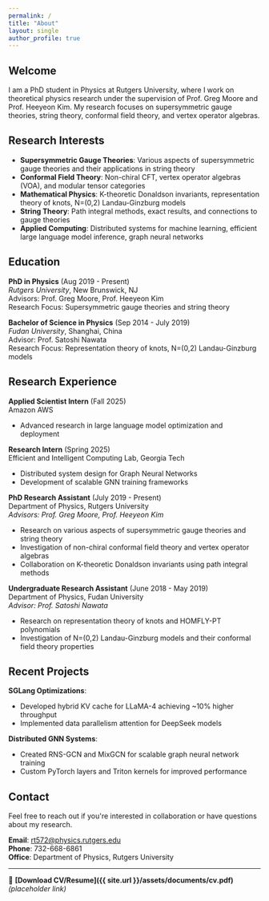 ```yaml
---
permalink: /
title: "About"
layout: single
author_profile: true
---
```


## Welcome

I am a PhD student in Physics at Rutgers University, where I work on theoretical physics research under the supervision of Prof. Greg Moore and Prof. Heeyeon Kim. My research focuses on supersymmetric gauge theories, string theory, conformal field theory, and vertex operator algebras.

## Research Interests

- **Supersymmetric Gauge Theories**: Various aspects of supersymmetric gauge theories and their applications in string theory
- **Conformal Field Theory**: Non-chiral CFT, vertex operator algebras (VOA), and modular tensor categories
- **Mathematical Physics**: K-theoretic Donaldson invariants, representation theory of knots, N=(0,2) Landau-Ginzburg models
- **String Theory**: Path integral methods, exact results, and connections to gauge theories
- **Applied Computing**: Distributed systems for machine learning, efficient large language model inference, graph neural networks

## Education

**PhD in Physics** (Aug 2019 - Present)  
*Rutgers University*, New Brunswick, NJ  
Advisors: Prof. Greg Moore, Prof. Heeyeon Kim  
Research Focus: Supersymmetric gauge theories and string theory

**Bachelor of Science in Physics** (Sep 2014 - July 2019)  
*Fudan University*, Shanghai, China  
Advisor: Prof. Satoshi Nawata  
Research Focus: Representation theory of knots, N=(0,2) Landau-Ginzburg models

## Research Experience

**Applied Scientist Intern** (Fall 2025)  
Amazon AWS  
- Advanced research in large language model optimization and deployment

**Research Intern** (Spring 2025)  
Efficient and Intelligent Computing Lab, Georgia Tech  
- Distributed system design for Graph Neural Networks
- Development of scalable GNN training frameworks

**PhD Research Assistant** (July 2019 - Present)  
Department of Physics, Rutgers University  
*Advisors: Prof. Greg Moore, Prof. Heeyeon Kim*
- Research on various aspects of supersymmetric gauge theories and string theory
- Investigation of non-chiral conformal field theory and vertex operator algebras
- Collaboration on K-theoretic Donaldson invariants using path integral methods

**Undergraduate Research Assistant** (June 2018 - May 2019)  
Department of Physics, Fudan University  
*Advisor: Prof. Satoshi Nawata*
- Research on representation theory of knots and HOMFLY-PT polynomials
- Investigation of N=(0,2) Landau-Ginzburg models and their conformal field theory properties

## Recent Projects

**SGLang Optimizations**:
- Developed hybrid KV cache for LLaMA-4 achieving ~10% higher throughput
- Implemented data parallelism attention for DeepSeek models

**Distributed GNN Systems**:
- Created RNS-GCN and MixGCN for scalable graph neural network training
- Custom PyTorch layers and Triton kernels for improved performance

## Contact

Feel free to reach out if you're interested in collaboration or have questions about my research.

**Email**: rt572@physics.rutgers.edu  
**Phone**: 732-668-6861  
**Office**: Department of Physics, Rutgers University

---

📄 **[Download CV/Resume]({{ site.url }}/assets/documents/cv.pdf)** *(placeholder link)*